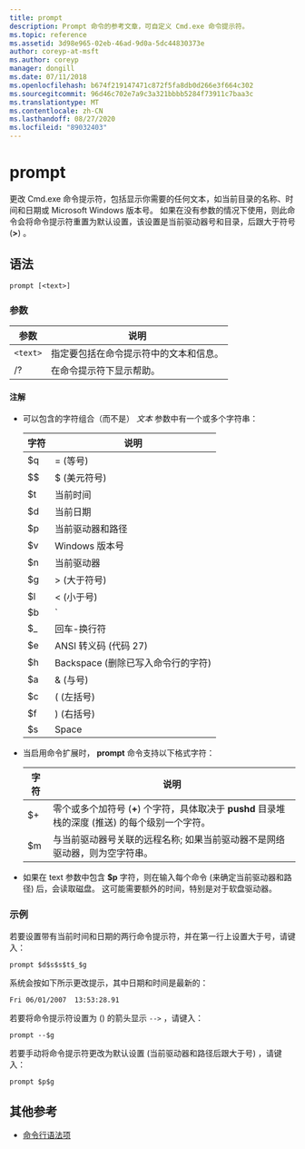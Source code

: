 ```yaml
---
title: prompt
description: Prompt 命令的参考文章，可自定义 Cmd.exe 命令提示符。
ms.topic: reference
ms.assetid: 3d98e965-02eb-46ad-9d0a-5dc44830373e
author: coreyp-at-msft
ms.author: coreyp
manager: dongill
ms.date: 07/11/2018
ms.openlocfilehash: b674f219147471c872f5fa8db0d266e3f664c302
ms.sourcegitcommit: 96d46c702e7a9c3a321bbbb5284f73911c7baa3c
ms.translationtype: MT
ms.contentlocale: zh-CN
ms.lasthandoff: 08/27/2020
ms.locfileid: "89032403"
---
```

# <a name="prompt"></a>prompt

更改 Cmd.exe 命令提示符，包括显示你需要的任何文本，如当前目录的名称、时间和日期或 Microsoft Windows 版本号。 如果在没有参数的情况下使用，则此命令会将命令提示符重置为默认设置，该设置是当前驱动器号和目录，后跟大于符号 (**>**) 。

## <a name="syntax"></a>语法

```
prompt [<text>]
```

### <a name="parameters"></a>参数

| 参数 | 说明 |
|--|--|
| `<text>` | 指定要包括在命令提示符中的文本和信息。 |
| /? | 在命令提示符下显示帮助。 |

#### <a name="remarks"></a>注解

- 可以包含的字符组合（而不是） *文本* 参数中有一个或多个字符串：

    | 字符 | 说明 |
    |--|--|
    | $q | = (等号)  |
    | $$ | $ (美元符号)  |
    | $t | 当前时间 |
    | $d | 当前日期 |
    | $p | 当前驱动器和路径 |
    | $v | Windows 版本号 |
    | $n | 当前驱动器 |
    | $g | > (大于符号)  |
    | $l | < (小于号)  |
    | $b | `|` (管道符号)  |
    | $_ | 回车-换行符 |
    | $e | ANSI 转义码 (代码 27)  |
    | $h | Backspace (删除已写入命令行的字符)  |
    | $a | & (与号)  |
    | $c |  ( (左括号)  |
    | $f | )  (右括号)  |
    | $s | Space |

- 当启用命令扩展时， **prompt** 命令支持以下格式字符：

    | 字符 | 说明 |
    |--|--|
    | $+ | 零个或多个加符号 (**+**) 个字符，具体取决于 **pushd** 目录堆栈的深度 (推送) 的每个级别一个字符。 |
    | $m | 与当前驱动器号关联的远程名称; 如果当前驱动器不是网络驱动器，则为空字符串。 |

- 如果在 text 参数中包含 **$p** 字符，则在输入每个命令 (来确定当前驱动器和路径) 后，会读取磁盘。 这可能需要额外的时间，特别是对于软盘驱动器。

### <a name="examples"></a>示例

若要设置带有当前时间和日期的两行命令提示符，并在第一行上设置大于号，请键入：

```
prompt $d$s$s$t$_$g
```

系统会按如下所示更改提示，其中日期和时间是最新的：

```
Fri 06/01/2007  13:53:28.91
```

若要将命令提示符设置为 () 的箭头显示 `-->` ，请键入：

```
prompt --$g
```

若要手动将命令提示符更改为默认设置 (当前驱动器和路径后跟大于号) ，请键入：

```
prompt $p$g
```

## <a name="additional-references"></a>其他参考

- [命令行语法项](command-line-syntax-key.md)
